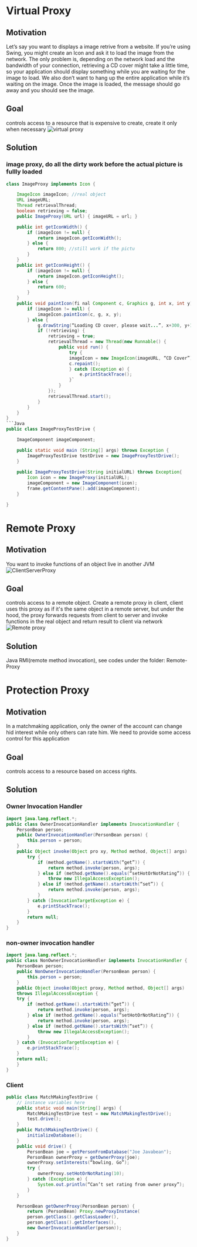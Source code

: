 
# Virtual Proxy

## Motivation
Let’s say you want to displays a image retrive from a website. If you’re using Swing, you might create an Icon and ask it to load the image from the network. The only problem is, depending on the network load and the bandwidth of your connection, retrieving a CD cover might take a little time, so your application should display something while you are waiting for the image to load. We also don’t want to hang up the entire application while it’s waiting on the image. Once the image is loaded, the
message should go away and you should see the image.

## Goal
controls access to a resource that is expensive to create, create it only when necessary
![virtual proxy](VirtualProxy.jpg)

## Solution
### image proxy, do all the dirty work before the actual picture is fullly loaded
```Java
class ImageProxy implements Icon {

    ImageIcon imageIcon; //real object
    URL imageURL;
    Thread retrievalThread;
    boolean retrieving = false;
    public ImageProxy(URL url) { imageURL = url; }

    public int getIconWidth() {
        if (imageIcon != null) {
            return imageIcon.getIconWidth();
        } else {
            return 800; //still work if the pictu
        }
    }
    public int getIconHeight() {
        if (imageIcon != null) {
            return imageIcon.getIconHeight();
        } else {
            return 600;
        }
    }
    public void paintIcon(fi nal Component c, Graphics g, int x, int y) {
        if (imageIcon != null) {
            imageIcon.paintIcon(c, g, x, y);
        } else {
            g.drawString(“Loading CD cover, please wait...”, x+300, y+190);
            if (!retrieving) {
                retrieving = true;
                retrievalThread = new Thread(new Runnable() {
                    public void run() {
                        try {
                        imageIcon = new ImageIcon(imageURL, “CD Cover”);
                        c.repaint();
                        } catch (Exception e) {
                            e.printStackTrace();
                        }`
                    }
                });
                retrievalThread.start();
            }
        }
    }
}
```Java
public class ImageProxyTestDrive {

    ImageComponent imageComponent;

    public static void main (String[] args) throws Exception {
        ImageProxyTestDrive testDrive = new ImageProxyTestDrive();
    }
    
    public ImageProxyTestDrive(String initialURL) throws Exception{
        Icon icon = new ImageProxy(initialURL);
        imageComponent = new ImageComponent(icon);
        frame.getContentPane().add(imageComponent);
    }

}
```

# Remote Proxy
## Motivation
You want to invoke functions of an object live in another JVM
![ClientServerProxy](ClientServerProxy.jpg)

## Goal
controls access to a remote object. Create a remote proxy in client, client uses this proxy as if it's the same object in a remote server, but under the hood, the proxy forwards requests from client to server and invoke functions in the real object and return result to client via network
![Remote proxy](RemoteProxy.jpg)

## Solution
Java RMI(remote method invocation), see codes under the folder: Remote-Proxy

# Protection Proxy
## Motivation
In a matchmaking application, only the owner of the account can change hid interest while only others can rate him. We need to provide some access control for this application

## Goal
controls access to a resource based on access rights.

## Solution
### Owner Invocation Handler
```Java
import java.lang.reflect.*;
public class OwnerInvocationHandler implements InvocationHandler {
    PersonBean person;
    public OwnerInvocationHandler(PersonBean person) {
        this.person = person;
    }
    public Object invoke(Object pro xy, Method method, Object[] args)  throws IllegalAccessException {
        try {
            if (method.getName().startsWith(“get”)) {
                return method.invoke(person, args);
            } else if (method.getName().equals(“setHotOrNotRating”)) {
                throw new IllegalAccessException();
            } else if (method.getName().startsWith(“set”)) {
                return method.invoke(person, args);
            }
        } catch (InvocationTargetException e) {
            e.printStackTrace();
        }
        return null;
    }
}
```
### non-owner invocation handler
```Java
import java.lang.reflect.*;
public class NonOwnerInvocationHandler implements InvocationHandler {
    PersonBean person;
    public NonOwnerInvocationHandler(PersonBean person) {
        this.person = person;
    }
    public Object invoke(Object proxy, Method method, Object[] args)
    throws IllegalAccessException {
    try {
        if (method.getName().startsWith(“get”)) {
            return method.invoke(person, args);
        } else if (method.getName().equals(“setHotOrNotRating”)) {
            return method.invoke(person, args);
        } else if (method.getName().startsWith(“set”)) {
            throw new IllegalAccessException();
        }
    } catch (InvocationTargetException e) {
        e.printStackTrace();
    }
    return null;
    }
}
```
### Client
```Java
public class MatchMakingTestDrive {
    // instance variables here
    public static void main(String[] args) {
        MatchMakingTestDrive test = new MatchMakingTestDrive();
        test.drive();
    }
    public MatchMakingTestDrive() {
        initializeDatabase();
    }
    public void drive() {
        PersonBean joe = getPersonFromDatabase("Joe Javabean");
        PersonBean ownerProxy = getOwnerProxy(joe);
        ownerProxy.setInterests(“bowling, Go”);
        try {
            ownerProxy.setHotOrNotRating(10);
        } catch (Exception e) {
            System.out.println(“Can’t set rating from owner proxy”);
        }
    }

    PersonBean getOwnerProxy(PersonBean person) {
        return (PersonBean) Proxy.newProxyInstance(
        person.getClass().getClassLoader(),
        person.getClass().getInterfaces(),
        new OwnerInvocationHandler(person));
    }
}
```
